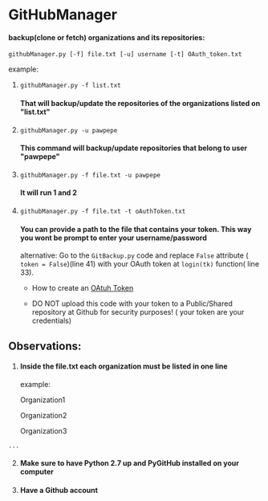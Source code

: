 # GitHubManager

#### backup(clone or fetch) organizations and its repositories:

`githubManager.py [-f] file.txt [-u] username [-t] OAuth_token.txt` 

example: 

1.  `githubManager.py -f list.txt` 

    #### That will backup/update the repositories of the organizations listed on "list.txt"
    
2. `githubManager.py -u pawpepe` 

    #### This command will backup/update repositories that belong to user "pawpepe" 
  
3.  `githubManager.py -f file.txt -u pawpepe` 
  
    #### It will run 1 and 2 

4.  `githubManager.py -f file.txt -t oAuthToken.txt`
  
    #### You can provide a path to the file that contains your token. This way you wont be prompt to enter your username/password
    alternative: Go to the `GitBackup.py` code and replace `False` attribute ( `token = False`)(line 41) with your OAuth token at `login(tk)` function( line 33). 

    * How to create an [OAtuh Token](https://help.github.com/articles/creating-an-access-token-for-command-line-use/)

    * DO NOT upload this code with your token to a Public/Shared repository at Github for security purposes! ( your token are your credentials)

## Observations:
  1. #### Inside the file.txt each organization must be listed in one line 
     example:
  
     Organization1 
  
     Organization2 
  
     Organization3 
  
    ...

  2. #### Make sure to have Python 2.7 up and PyGitHub installed on your computer 
  
  3. #### Have a Github account 
  
  
  
